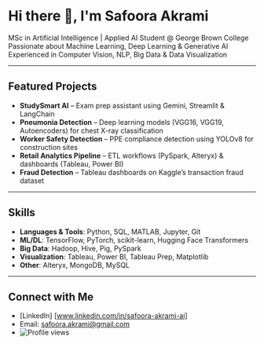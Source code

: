 # Hi there 👋, I'm Safoora Akrami


 MSc in Artificial Intelligence |  Applied AI Student @ George Brown College  
 Passionate about Machine Learning, Deep Learning & Generative AI  
 Experienced in Computer Vision, NLP, Big Data & Data Visualization  

---

##  Featured Projects
- **StudySmart AI** – Exam prep assistant using Gemini, Streamlit & LangChain  
- **Pneumonia Detection** – Deep learning models (VGG16, VGG19, Autoencoders) for chest X-ray classification  
- **Worker Safety Detection** – PPE compliance detection using YOLOv8 for construction sites  
- **Retail Analytics Pipeline** – ETL workflows (PySpark, Alteryx) & dashboards (Tableau, Power BI)  
- **Fraud Detection** – Tableau dashboards on Kaggle’s transaction fraud dataset  

---

##  Skills
- **Languages & Tools**: Python, SQL, MATLAB, Jupyter, Git  
- **ML/DL**: TensorFlow, PyTorch, scikit-learn, Hugging Face Transformers  
- **Big Data**: Hadoop, Hive, Pig, PySpark  
- **Visualization**: Tableau, Power BI, Tableau Prep, Matplotlib  
- **Other**: Alteryx, MongoDB, MySQL  

---

##  Connect with Me
- [LinkedIn] [www.linkedin.com/in/safoora-akrami-ai]
-  Email: safoora.akrami@gmail.com
-  ![Profile views](https://komarev.com/ghpvc/?username=AkramiSafoora&label=Profile%20Views&color=0e75b6&style=flat)

